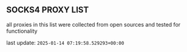 ## SOCKS4 PROXY LIST

all proxies in this list were collected from open sources and tested for functionality

last update: `2025-01-14 07:19:58.529293+00:00`